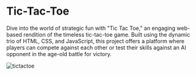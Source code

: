 # Tic-Tac-Toe
Dive into the world of strategic fun with "Tic Tac Toe," an engaging web-based rendition of the timeless tic-tac-toe game. Built using the dynamic trio of HTML, CSS, and JavaScript, this project offers a platform where players can compete against each other or test their skills against an AI opponent in the age-old battle for victory.

![tictactoe](https://github.com/rathore-2002/Tic-Tac-Toe/assets/92203739/4b67463f-935f-41db-896c-bff584dc58bf)

